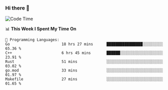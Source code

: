 ### Hi there 👋

<!--
**CrazyCollin/crazycollin** is a ✨ _special_ ✨ repository because its `README.md` (this file) appears on your GitHub profile.

Here are some ideas to get you started:

- 🔭 I’m currently working on ...
- 🌱 I’m currently learning ...
- 👯 I’m looking to collaborate on ...
- 🤔 I’m looking for help with ...
- 💬 Ask me about ...
- 📫 How to reach me: ...
- 😄 Pronouns: ...
- ⚡ Fun fact: ...
-->

<!--START_SECTION:waka-->
![Code Time](http://img.shields.io/badge/Code%20Time-227%20hrs%2043%20mins-blue)

📊 **This Week I Spent My Time On** 

```text
💬 Programming Languages: 
Go                       18 hrs 27 mins      ████████████████░░░░░░░░░   65.36 % 
C++                      6 hrs 45 mins       ██████░░░░░░░░░░░░░░░░░░░   23.91 % 
Rust                     51 mins             ░░░░░░░░░░░░░░░░░░░░░░░░░   03.02 % 
go.mod                   33 mins             ░░░░░░░░░░░░░░░░░░░░░░░░░   01.97 % 
Makefile                 27 mins             ░░░░░░░░░░░░░░░░░░░░░░░░░   01.65 % 

```


<!--END_SECTION:waka-->
